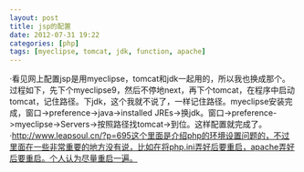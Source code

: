 ```yaml
---
layout: post
title: jsp的配置
date: 2012-07-31 19:22
categories: [php]
tags: [myeclipse, tomcat, jdk, function, apache]
---
```

·看见网上配置jsp是用myeclipse，tomcat和jdk一起用的，所以我也换成那个。过程如下，先下个myeclipse9，然后不停地next，再下个tomcat，在程序中启动tomcat，记住路径。下jdk，这个我就不说了，一样记住路径。myeclipse安装完成，窗口->preference->java->installed JREs->换jdk。窗口->preference->myeclipse->Servers->按照路径找tomcat->到位。这样配置就完成了。
·http://www.leapsoul.cn/?p=695这个里面是介绍php的环境设置问题的，不过里面在一些非常重要的地方没有说，比如在将php.ini弄好后要重启，apache弄好后要重启。个人认为尽量重启一遍。
